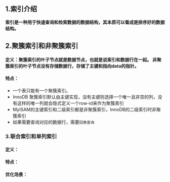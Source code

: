 ## 1.索引介绍

**索引是一种用于快速查询和检索数据的数据结构，其本质可以看成是排序好的数据结构。**

## 2.聚簇索引和非聚簇索引
#### 定义：聚簇索引的叶子节点就是数据节点，也就是说索引和数据行在一起。 非聚簇索引的叶子节点没有存储数据行，存储了主键和指向data的指针。
#### 特点：
- 一个表只能有一个聚簇索引。
- InnoDB 聚簇索引默认由主键实现，没有主键则选择一个唯一且非空的列，没有这样的唯一列就会隐式定义一个row-id来作为聚簇索引
-  MyISAM的主键索引和二级索引都是非聚簇索引，InnoDB的二级索引时非聚簇索引
- 如果需要查询对应的数据行，需要`回表查询`

### 3.联合索引和单列索引
#### 定义：
#### 特点：

#### 优化场景：

